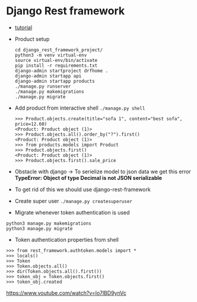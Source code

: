 # Django Rest framework
 - [tutorial](https://www.youtube.com/watch?v=c708Nf0cHrs&t=251s)
  - Product setup
    ```
    cd django_rest_framework_project/
    python3 -m venv virtual-env
    source virtual-env/bin/activate
    pip install -r requirements.txt 
    django-admin startproject drfhome .
    django-admin startapp api
    django-admin startapp products
    ./manage.py runserver
    ./manage.py makemigrations
    ./manage.py migrate
    ```
 - Add product from interactive shell `./manage.py shell`
   ```
   >>> Product.objects.create(title="sofa 1", content="best sofa", price=12.60)
   <Product: Product object (1)>
   >>> Product.objects.all().order_by("?").first()
   <Product: Product object (1)>
   >>> from products.models import Product
   >>> Product.objects.first()
   <Product: Product object (1)>
   >>> Product.objects.first().sale_price
   ```

 - Obstacle with django -> To serielize model to json data we get this error **TypeError: Object of type Decimal is not JSON serializable**
 - To get rid of this we should use django-rest-framework
 - Create super user `./manage.py createsuperuser`
 - Migrate whenever token authentication is used 
  ```
  python3 manage.py makemigrations
  python3 manage.py migrate
  ```
 - Token authentication properties from shell
  ```
  >>> from rest_framework.authtoken.models import *
  >>> locals()
  >>> Token
  >>> Token.objects.all()
  >>> dir(Token.objects.all().first())
  >>> token_obj = Token.objects.first()
  >>> token_obj.created
  ```







 https://www.youtube.com/watch?v=lo7lBD9ynVc
